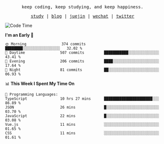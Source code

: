 <p align="center">
  <samp>
    <span>keep coding, keep studying, and keep happiness.</span>
  </samp>
</p>

<p align="center">
  <samp>
    <a href="https://github.com/ouduidui/fe-study">study</a> |
    <a href="https://deweyou.me">blog</a>  |
    <a href="https://juejin.cn/user/4309700183594366">juejin</a> |
    <a href="https://user-images.githubusercontent.com/54696834/165071004-6509e3f2-90c3-448c-9d92-3da42b0c2021.jpeg">wechat</a> |
    <a href="https://twitter.com/ouduidui">twitter</a>
  </samp>
</p>

<!--START_SECTION:waka-->
![Code Time](http://img.shields.io/badge/Code%20Time-3%2C689%20hrs%2020%20mins-blue)

**I'm an Early 🐤** 

```text
🌞 Morning                374 commits         ████████░░░░░░░░░░░░░░░░░   32.02 % 
🌆 Daytime                507 commits         ███████████░░░░░░░░░░░░░░   43.41 % 
🌃 Evening                206 commits         ████░░░░░░░░░░░░░░░░░░░░░   17.64 % 
🌙 Night                  81 commits          ██░░░░░░░░░░░░░░░░░░░░░░░   06.93 % 
```


📊 **This Week I Spent My Time On** 

```text
💬 Programming Languages: 
TypeScript               10 hrs 27 mins      ██████████████████████░░░   86.89 % 
JSON                     26 mins             █░░░░░░░░░░░░░░░░░░░░░░░░   03.70 % 
JavaScript               22 mins             █░░░░░░░░░░░░░░░░░░░░░░░░   03.08 % 
Vue.js                   11 mins             ░░░░░░░░░░░░░░░░░░░░░░░░░   01.65 % 
CSS                      11 mins             ░░░░░░░░░░░░░░░░░░░░░░░░░   01.61 % 
```


<!--END_SECTION:waka-->
